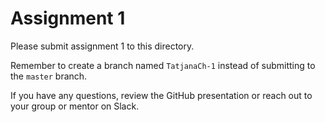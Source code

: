 # Assignment 1

Please submit assignment 1 to this directory.

Remember to create a branch named `TatjanaCh-1` 
instead of submitting to the `master` branch.

If you have any questions, review the GitHub presentation or reach
out to your group or mentor on Slack.
